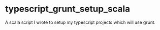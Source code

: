 typescript_grunt_setup_scala
============================

A scala script I wrote to setup my typescript projects which will use grunt.


